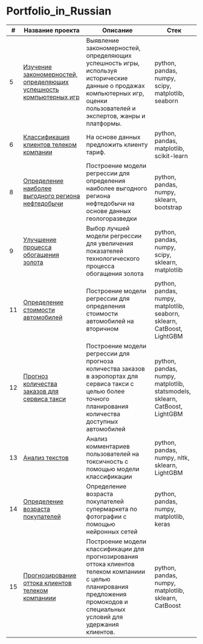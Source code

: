 # Portfolio_in_Russian
| # | Название проекта | Описание| Стек |
| ------- | ------------- | --------| -----|
|5|[Изучение закономерностей, определяющих успешность компьютерных игр](https://github.com/Sergey-Gromov/Portfolio_in_Russian/tree/main/05-%D0%98%D0%BD%D1%82%D0%B5%D1%80%D0%BD%D0%B5%D1%82-%D0%BC%D0%B0%D0%B3%D0%B0%D0%B7%D0%B8%D0%BD%20%D0%BA%D0%BE%D0%BC%D0%BF%D1%8C%D1%8E%D1%82%D0%B5%D1%80%D0%BD%D1%8B%D1%85%20%D0%B8%D0%B3%D1%80)|Выявление закономерностей, определяющих успешность игры, используя исторические данные о продажах компьютерных игр, оценки пользователей и экспертов, жанры и платформы. |python, pandas, numpy, scipy, matplotlib, seaborn|
|6|[Классификация клиентов телеком компании]()|На основе данных предложить клиенту тариф. |python, pandas, matplotlib, scikit-learn|
|8|[Определение наиболее выгодного региона нефтедобычи](https://github.com/Sergey-Gromov/Portfolio_in_Russian/tree/main/08-%D0%9D%D0%B5%D1%84%D1%82%D1%8F%D0%BD%D0%BE%D0%B5_%D0%BC%D0%B5%D1%81%D1%82%D0%BE%D1%80%D0%BE%D0%B6%D0%B4%D0%B5%D0%BD%D0%B8%D0%B5)|Построение модели регрессии для определения наиболее выгодного региона нефтедобычи на основе данных геологоразведки|python, pandas, numpy, sklearn, bootstrap|
|9|[Улучшение процесса обогащения золота](https://github.com/Sergey-Gromov/Portfolio_in_Russian/tree/main/09-%D0%92%D0%BE%D1%81%D1%81%D1%82%D0%B0%D0%BD%D0%BE%D0%B2%D0%BB%D0%B5%D0%BD%D0%B8%D0%B5_%D0%B7%D0%BE%D0%BB%D0%BE%D1%82%D0%B0)|Выбор лучшей модели регрессии для увеличения показателей технологического процесса обогащения золота|python, pandas, numpy, scipy, sklearn, matplotlib|
|11|[Определение стоимости автомобилей](https://github.com/Sergey-Gromov/Portfolio_in_Russian/tree/main/11-%D0%9E%D0%BF%D1%80%D0%B5%D0%B4%D0%B5%D0%BB%D0%B5%D0%BD%D0%B8%D0%B5_%D1%81%D1%82%D0%BE%D0%B8%D0%BC%D0%BE%D1%81%D1%82%D0%B8_%D0%B0%D0%B2%D1%82%D0%BE%D0%BC%D0%BE%D0%B1%D0%B8%D0%BB%D0%B5%D0%B9)|Построение модели регрессии для определения стоимости автомобилей на вторичном|python, pandas, numpy, matplotlib, seaborn, sklearn, CatBoost, LightGBM|
|12|[Прогноз количества заказов для сервиса такси](https://github.com/Sergey-Gromov/Portfolio_in_Russian/tree/main/12-%D0%9F%D1%80%D0%BE%D0%B3%D0%BD%D0%BE%D0%B7%D0%B8%D1%80%D0%BE%D0%B2%D0%B0%D0%BD%D0%B8%D0%B5_%D0%B7%D0%B0%D0%BA%D0%B0%D0%B7%D0%BE%D0%B2_%D1%82%D0%B0%D0%BA%D1%81%D0%B8)|Построение модели регрессии для прогноза количества заказов в аэропортах для сервиса такси с целью более точного планирования количества доступных автомобилей|python, pandas, numpy, matplotlib, statsmodels, sklearn, CatBoost, LightGBM|
|13|[Анализ текстов](https://github.com/Sergey-Gromov/Portfolio_in_Russian/tree/main/13-%D0%90%D0%BD%D0%B0%D0%BB%D0%B8%D0%B7_%D1%82%D0%B5%D0%BA%D1%81%D1%82%D0%BE%D0%B2)|Анализ комментариев пользователей на токсичность с помощью модели классификации|python, pandas, numpy, nltk, sklearn, LightGBM| 
|14|[Определение возраста покупателей](https://github.com/Sergey-Gromov/Portfolio_in_Russian/tree/main/14-%D0%9E%D0%BF%D1%80%D0%B5%D0%B4%D0%B5%D0%BB%D0%B5%D0%BD%D0%B8%D0%B5_%D0%B2%D0%BE%D0%B7%D1%80%D0%B0%D1%81%D1%82%D0%B0_%D0%BF%D0%BE%D0%BA%D1%83%D0%BF%D0%B0%D1%82%D0%B5%D0%BB%D0%B5%D0%B9)|Определение возраста покупателей супермаркета по фотографии с помощью нейронных сетей|python, pandas, numpy, matplotlib, keras|
|15|[Прогнозирование оттока клиентов телеком компаниии](https://github.com/Sergey-Gromov/Portfolio_in_Russian/tree/main/15-%D0%9F%D1%80%D0%BE%D0%B3%D0%BD%D0%BE%D0%B7%D0%B8%D1%80%D0%BE%D0%B2%D0%B0%D0%BD%D0%B8%D0%B5%20%D0%BE%D1%82%D1%82%D0%BE%D0%BA%D0%B0%20%D0%BA%D0%BB%D0%B8%D0%B5%D0%BD%D1%82%D0%BE%D0%B2%20%D1%82%D0%B5%D0%BB%D0%B5%D0%BA%D0%BE%D0%BC%20%D0%BA%D0%BE%D0%BC%D0%BF%D0%B0%D0%BD%D0%B8%D0%B8)|Построение модели классификации для прогнозирования оттока клиентов телеком компаниии с целью планирования предложения промокодов и специальных условий для удержания клиентов.|python, pandas, numpy, matplotlib, sklearn, CatBoost|

